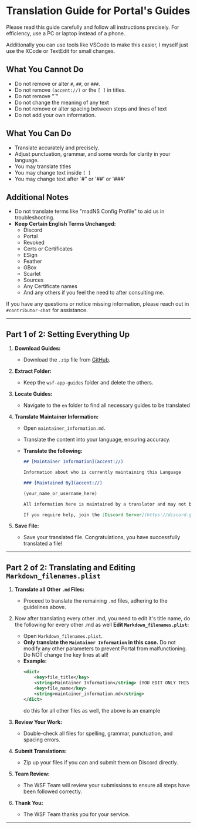 # Translation Guide for Portal's Guides

Please read this guide carefully and follow all instructions precisely. For efficiency, use a PC or laptop instead of a phone.

Additionally you can use tools like VSCode to make this easier, I myself just use the XCode or TextEdit for small changes.

## What You **Cannot** Do
- Do not remove or alter `#`, `##`, or `###`.
- Do not remove `(accent://)` or the `[ ]` in titles.
- Do not remove "`"
- Do not change the meaning of any text
- Do not remove or alter spacing between steps and lines of text
- Do not add your own information.

## What You **Can** Do
- Translate accurately and precisely.
- Adjust punctuation, grammar, and some words for clarity in your language.
- You may translate titles
- You may change text inside `[ ]`
- You may change text after `#" or '##' or '###'

## Additional Notes
- Do not translate terms like "madNS Config Profile" to aid us in troubleshooting.
- **Keep Certain English Terms Unchanged:**
  - Discord
  - Portal
  - Revoked
  - Certs or Certificates
  - ESign
  - Feather
  - GBox
  - Scarlet
  - Sources
  - Any Certificate names
  - And any others if you feel the need to after consulting me.

If you have any questions or notice missing information, please reach out in `#contributor-chat` for assistance.

---

## Part 1 of 2: Setting Everything Up

1. **Download Guides:**
   - Download the `.zip` file from [GitHub](https://github.com/WhySooooFurious/Ultimate-Sideloading-Guide/archive/refs/heads/main.zip).

2. **Extract Folder:**
   - Keep the `wsf-app-guides` folder and delete the others.

3. **Locate Guides:**
   - Navigate to the `en` folder to find all necessary guides to be translated

4. **Translate Maintainer Information:**
   - Open `maintainer_information.md`.
   - Translate the content into your language, ensuring accuracy.

   - **Translate the following:**
     ```markdown
     ## [Maintainer Information](accent://)

     Information about who is currently maintaining this Language

     ### [Maintained By](accent://)

     (your_name_or_username_here)

     All information here is maintained by a translator and may not be accurate or up to date.

     If you require help, join the [Discord Server](https://discord.gg/wsf)
     ```

5. **Save File:**
   - Save your translated file. Congratulations, you have successfully translated a file!

---

## Part 2 of 2: Translating and Editing `Markdown_filenames.plist`

1. **Translate all Other `.md` Files:**
   - Proceed to translate the remaining `.md` files, adhering to the guidelines above.

2. Now after translating every other .md, you need to edit it's title name, do the following for every other .md as well
   **Edit `Markdown_filenames.plist`:**
   - Open `Markdown_filenames.plist`.
   - **Only translate the `Maintainer Information` in this case.** Do not modify any other parameters to prevent Portal from malfunctioning. Do NOT change the key lines at all!
   - **Example:**
     ```xml
     <dict>
         <key>file_title</key>
         <string>Maintainer Information</string> (YOU EDIT ONLY THIS LINE)
         <key>file_name</key>
         <string>maintainer_information.md</string>
     </dict>
     ```
     do this for all other files as well, the above is an example

3. **Review Your Work:**
   - Double-check all files for spelling, grammar, punctuation, and spacing errors.

4. **Submit Translations:**
   - Zip up your files if you can and submit them on Discord directly.

5. **Team Review:**
   - The WSF Team will review your submissions to ensure all steps have been followed correctly.

6. **Thank You:**
   - The WSF Team thanks you for your service.

---
